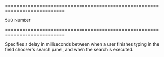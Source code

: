 ===========================================================================
<!--default-->500<!--/default-->
<!--type-->Number<!--/type-->
===========================================================================

<!--shortDescription-->
Specifies a delay in milliseconds between when a user finishes typing in the field chooser's search panel, and when the search is executed.
<!--/shortDescription-->

<!--fullDescription-->

<!--/fullDescription-->